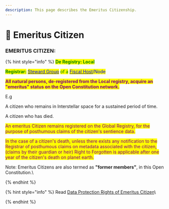 ```yaml
---
description: This page describes the Emeritus Citizenship.
---
```


# 🤹 Emeritus Citizen

### EMERITUS CITIZEN:

{% hint style="info" %}
<mark style="color:green;">**De Registry: Local**</mark>

<mark style="color:green;">**Registrar:**</mark> [<mark style="color:blue;">Steward Group</mark>](../steward-group.md) <mark style="color:green;">of a</mark> [<mark style="color:blue;">Fiscal Host</mark>](broken-reference)<mark style="color:blue;">/Node</mark>

<mark style="color:purple;">**All natural persons, de-registered from the Local registry, acquire an "emeritus" status on the Open Constitution network.**</mark>&#x20;

E.g

A citizen who remains in Interstellar space for a sustained period of time.

A citizen who has died.

<mark style="color:purple;">An emeritus Citizen remains registered on the Global Registry, for the purpose of posthumous claims of the citizen's sentience data.</mark>

<mark style="color:purple;">In the case of a citizen's death, unless there exists any notification to the Registrar of posthumous claims on metadata associated with the citizen, (claims by their guardian or heir) Right to Forgotten is applicable after one year of the citizen's death on planet earth.</mark>&#x20;

Note: Emeritus Citizens are also termed as **"former members"**, in this Open Constitution.\

{% endhint %}

{% hint style="info" %}
Read [Data Protection Rights of Emeritus Citizen](../../data-processing/data-protection/notice-emeritus-citizen.md)\

{% endhint %}
